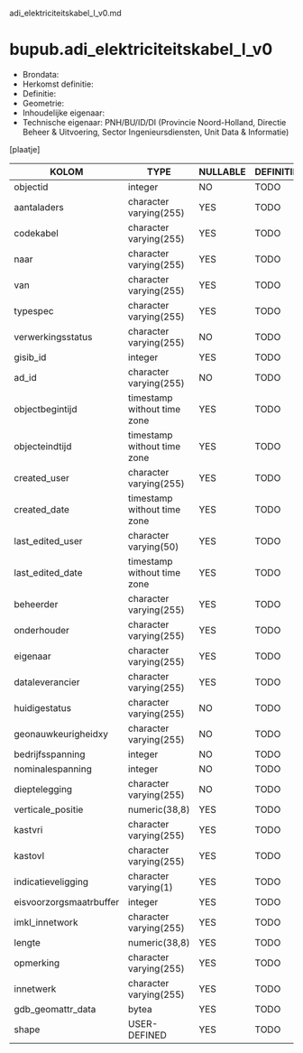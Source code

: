 adi_elektriciteitskabel_l_v0.md

# bupub.adi_elektriciteitskabel_l_v0


* Brondata: 
* Herkomst definitie: 
* Definitie: 
* Geometrie: 
* Inhoudelijke eigenaar: 
* Technische eigenaar: PNH/BU/ID/DI (Provincie Noord-Holland, Directie Beheer & Uitvoering, Sector Ingenieursdiensten, Unit Data & Informatie)

[plaatje]


|KOLOM                            |TYPE                       |NULLABLE|DEFINITIE|
|------                           |----                       |-----   |-----    |
|objectid                         |integer                    |NO      |TODO|
|aantaladers                      |character varying(255)     |YES     |TODO|
|codekabel                        |character varying(255)     |YES     |TODO|
|naar                             |character varying(255)     |YES     |TODO|
|van                              |character varying(255)     |YES     |TODO|
|typespec                         |character varying(255)     |YES     |TODO|
|verwerkingsstatus                |character varying(255)     |NO      |TODO|
|gisib_id                         |integer                    |YES     |TODO|
|ad_id                            |character varying(255)     |NO      |TODO|
|objectbegintijd                  |timestamp without time zone|YES     |TODO|
|objecteindtijd                   |timestamp without time zone|YES     |TODO|
|created_user                     |character varying(255)     |YES     |TODO|
|created_date                     |timestamp without time zone|YES     |TODO|
|last_edited_user                 |character varying(50)      |YES     |TODO|
|last_edited_date                 |timestamp without time zone|YES     |TODO|
|beheerder                        |character varying(255)     |YES     |TODO|
|onderhouder                      |character varying(255)     |YES     |TODO|
|eigenaar                         |character varying(255)     |YES     |TODO|
|dataleverancier                  |character varying(255)     |YES     |TODO|
|huidigestatus                    |character varying(255)     |NO      |TODO|
|geonauwkeurigheidxy              |character varying(255)     |NO      |TODO|
|bedrijfsspanning                 |integer                    |NO      |TODO|
|nominalespanning                 |integer                    |NO      |TODO|
|dieptelegging                    |character varying(255)     |NO      |TODO|
|verticale_positie                |numeric(38,8)              |YES     |TODO|
|kastvri                          |character varying(255)     |YES     |TODO|
|kastovl                          |character varying(255)     |YES     |TODO|
|indicatieveligging               |character varying(1)       |YES     |TODO|
|eisvoorzorgsmaatrbuffer          |integer                    |YES     |TODO|
|imkl_innetwork                   |character varying(255)     |YES     |TODO|
|lengte                           |numeric(38,8)              |YES     |TODO|
|opmerking                        |character varying(255)     |YES     |TODO|
|innetwerk                        |character varying(255)     |YES     |TODO|
|gdb_geomattr_data                |bytea                      |YES     |TODO|
|shape                            |USER-DEFINED               |YES     |TODO|
